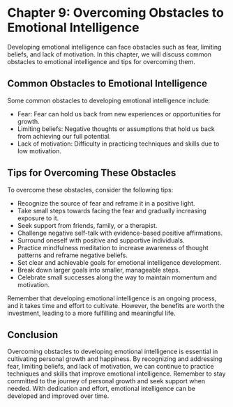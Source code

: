 Chapter 9: Overcoming Obstacles to Emotional Intelligence
=========================================================

Developing emotional intelligence can face obstacles such as fear, limiting beliefs, and lack of motivation. In this chapter, we will discuss common obstacles to emotional intelligence and tips for overcoming them.

Common Obstacles to Emotional Intelligence
------------------------------------------

Some common obstacles to developing emotional intelligence include:

* Fear: Fear can hold us back from new experiences or opportunities for growth.
* Limiting beliefs: Negative thoughts or assumptions that hold us back from achieving our full potential.
* Lack of motivation: Difficulty in practicing techniques and skills due to low motivation.

Tips for Overcoming These Obstacles
-----------------------------------

To overcome these obstacles, consider the following tips:

* Recognize the source of fear and reframe it in a positive light.
* Take small steps towards facing the fear and gradually increasing exposure to it.
* Seek support from friends, family, or a therapist.
* Challenge negative self-talk with evidence-based positive affirmations.
* Surround oneself with positive and supportive individuals.
* Practice mindfulness meditation to increase awareness of thought patterns and reframe negative beliefs.
* Set clear and achievable goals for emotional intelligence development.
* Break down larger goals into smaller, manageable steps.
* Celebrate small successes along the way to maintain momentum and motivation.

Remember that developing emotional intelligence is an ongoing process, and it takes time and effort to cultivate. However, the benefits are worth the investment, leading to a more fulfilling and meaningful life.

Conclusion
----------

Overcoming obstacles to developing emotional intelligence is essential in cultivating personal growth and happiness. By recognizing and addressing fear, limiting beliefs, and lack of motivation, we can continue to practice techniques and skills that improve emotional intelligence. Remember to stay committed to the journey of personal growth and seek support when needed. With dedication and effort, emotional intelligence can be developed and improved over time.
